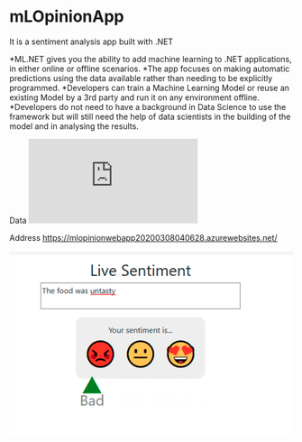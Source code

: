 # mLOpinionApp

It is a sentiment analysis app built with .NET

*ML.NET gives you the ability to add machine learning to .NET applications, in either online or offline scenarios. 
*The app focuses on making automatic predictions using the data available rather than needing to be explicitly programmed.
*Developers can train a Machine Learning Model or reuse an existing Model by a 3rd party and run it on any environment offline. 
*Developers do not need to have a background in Data Science to use the framework but will still need the help of data scientists in the  building of the model and in analysing the results.

Data
![Yelp customer feedback](https://github.com/ajmald/mLOpinionApp/blob/master/mLOpinionWebApp/Data/yelp_labelled.txt)

Address
https://mlopinionwebapp20200308040628.azurewebsites.net/

![Sentiment analysis app with .NET](https://github.com/ajmald/mLOpinionApp/blob/master/mLOpinionWebApp/wwwroot/images/mLopinionSentiment.png)
